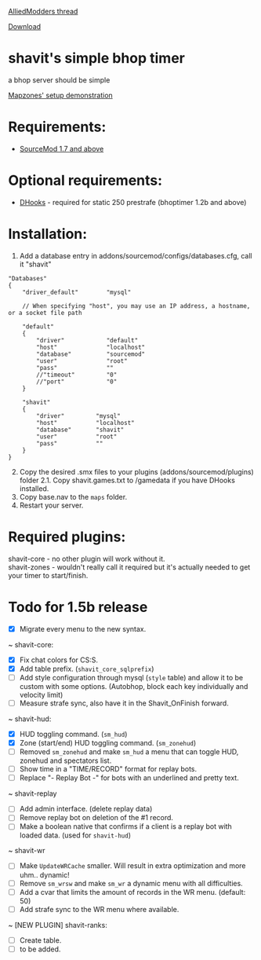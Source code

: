 [AlliedModders thread](https://forums.alliedmods.net/showthread.php?t=265456)

[Download](https://github.com/Shavitush/bhoptimer/releases)

# shavit's simple bhop timer
a bhop server should be simple

[Mapzones' setup demonstration](https://www.youtube.com/watch?v=oPKso2hoLw0)

# Requirements:
* [SourceMod 1.7 and above](http://www.sourcemod.net/downloads.php)

# Optional requirements:
* [DHooks](http://users.alliedmods.net/~drifter/builds/dhooks/2.0/) - required for static 250 prestrafe (bhoptimer 1.2b and above)

#  Installation:
1. Add a database entry in addons/sourcemod/configs/databases.cfg, call it "shavit"
```
"Databases"
{
	"driver_default"		"mysql"

	// When specifying "host", you may use an IP address, a hostname, or a socket file path

	"default"
	{
		"driver"			"default"
		"host"				"localhost"
		"database"			"sourcemod"
		"user"				"root"
		"pass"				""
		//"timeout"			"0"
		//"port"			"0"
	}

	"shavit"
	{
		"driver"         "mysql"
		"host"           "localhost"
		"database"       "shavit"
		"user"           "root"
		"pass"           ""
	}
}
```
2. Copy the desired .smx files to your plugins (addons/sourcemod/plugins) folder
2.1. Copy shavit.games.txt to /gamedata if you have DHooks installed.
3. Copy base.nav to the `maps` folder.
4. Restart your server.

# Required plugins:
shavit-core - no other plugin will work without it.  
shavit-zones - wouldn't really call it required but it's actually needed to get your timer to start/finish.

# Todo for 1.5b release
- [x] Migrate every menu to the new syntax.

~ shavit-core:
- [x] Fix chat colors for CS:S.
- [x] Add table prefix. (`shavit_core_sqlprefix`)
- [ ] Add style configuration through mysql (`style` table) and allow it to be custom with some options. (Autobhop, block each key individually and velocity limit)
- [ ] Measure strafe sync, also have it in the Shavit_OnFinish forward.

~ shavit-hud:
- [x] HUD toggling command. (`sm_hud`)
- [x] Zone (start/end) HUD toggling command. (`sm_zonehud`)
- [ ] Removed `sm_zonehud` and make `sm_hud` a menu that can toggle HUD, zonehud and spectators list.
- [ ] Show time in a "TIME/RECORD" format for replay bots.
- [ ] Replace "- Replay Bot -" for bots with an underlined and pretty text.

~ shavit-replay
- [ ] Add admin interface. (delete replay data)
- [ ] Remove replay bot on deletion of the #1 record.
- [ ] Make a boolean native that confirms if a client is a replay bot with loaded data. (used for `shavit-hud`)

~ shavit-wr
- [ ] Make `UpdateWRCache` smaller. Will result in extra optimization and more uhm.. dynamic!
- [ ] Remove `sm_wrsw` and make `sm_wr` a dynamic menu with all difficulties.
- [ ] Add a cvar that limits the amount of records in the WR menu. (default: 50)
- [ ] Add strafe sync to the WR menu where available.

~ [NEW PLUGIN] shavit-ranks:
- [ ] Create table.
- [ ] to be added.
